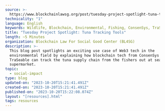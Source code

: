 ```yaml
---
source: >-
  https://www.blockchainlawsg.org/post/tuesday-project-spotlight-tuna-tracking-tools
technicality: "1"
language: English
keywords: Wildlife, Blockchain, Environmental, Fishing, ConsenSys, TraSeable
title: "Tuesday Project Spotlight: Tuna Tracking Tools"
length: ~5 Minutes
organization: Blockchain Law For Social Good Center (BL4SG)
description: >-
  This blog post spotlights an exciting use case of Web3 tech in the
  environmental field by explaining how blockchain tech from ConsenSys and
  TraSeable can track the tuna supply chain from the fishers out at sea to the
  supermarket.
topic:
  - social-impact
type: blog
updated-on: "2023-10-20T15:21:41.491Z"
created-on: "2023-10-20T15:21:41.491Z"
published-on: "2023-10-20T15:22:08.074Z"
layout: "[resources].html"
tags: resources
---
```

